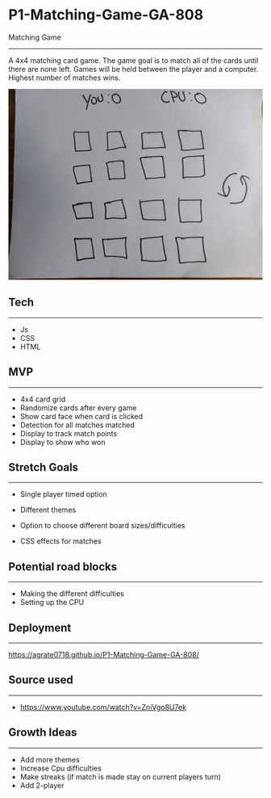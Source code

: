 # P1-Matching-Game-GA-808
 Matching Game
 ___

A 4x4 matching card game. The game goal is to match all of the cards until there are none left. Games will be held between the player and a computer. Highest number of matches wins.

![Wireframe](./Wireframe-matching-game.jpg)

## Tech
___
- Js
- CSS
- HTML

## MVP
___
- 4x4 card grid
- Randomize cards after every game
- Show card face when card is clicked 
- Detection for all matches matched
- Display to track match points
- Display to show who won

## Stretch Goals
___
- Single player timed option
- Different themes
- Option to choose different board sizes/difficulties

- CSS effects for matches

## Potential road blocks
___
- Making the different difficulties
- Setting up the CPU

##  Deployment
____

https://agrate0718.github.io/P1-Matching-Game-GA-808/

## Source used
___
- https://www.youtube.com/watch?v=ZniVgo8U7ek

## Growth Ideas
____
- Add more themes
- Increase Cpu difficulties
- Make streaks (if match is made stay on current players turn)
- Add 2-player

















